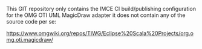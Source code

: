 This GIT repository only contains the IMCE CI build/publishing configuration
for the OMG OTI UML MagicDraw adapter
it does not contain any of the source code per se:

https://www.omgwiki.org/repos/TIWG/Eclipse%20Scala%20Projects/org.omg.oti.magicdraw/

